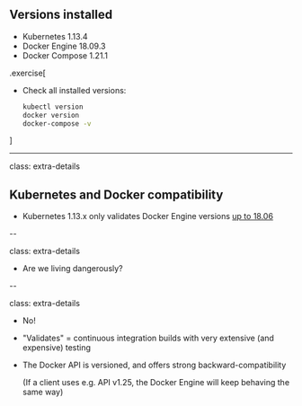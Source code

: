 ## Versions installed

- Kubernetes 1.13.4
- Docker Engine 18.09.3
- Docker Compose 1.21.1

<!-- ##VERSION## -->

.exercise[

- Check all installed versions:
  ```bash
  kubectl version
  docker version
  docker-compose -v
  ```

]

---

class: extra-details

## Kubernetes and Docker compatibility

- Kubernetes 1.13.x only validates Docker Engine versions [up to 18.06](https://github.com/kubernetes/kubernetes/blob/master/CHANGELOG-1.13.md#external-dependencies)

--

class: extra-details

- Are we living dangerously?

--

class: extra-details

- No!

- "Validates" = continuous integration builds with very extensive (and expensive) testing

- The Docker API is versioned, and offers strong backward-compatibility

  (If a client uses e.g. API v1.25, the Docker Engine will keep behaving the same way)

